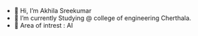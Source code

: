 - 👋 Hi, I’m Akhila Sreekumar 
- 🌱 I’m currently Studying @ college of engineering Cherthala.
- 💖 Area of intrest : AI

<!---
AKHILA20010814/AKHILA20010814 is a ✨ special ✨ repository because its `README.md` (this file) appears on your GitHub profile.
You can click the Preview link to take a look at your changes.
--->
